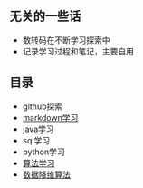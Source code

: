 ## 无关的一些话
- 数转码在不断学习探索中
- 记录学习过程和笔记，主要自用

## 目录
- github探索
- [markdown学习](https://github.com/WXL77/Notes/blob/main/markdown%E8%AF%AD%E6%B3%95.md)
- java学习
- sql学习
- python学习
- [算法学习](https://github.com/WXL77/Notes/blob/main/%E7%AE%97%E6%B3%95)
- [数据降维算法]()
